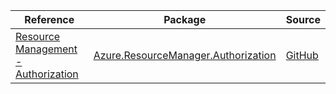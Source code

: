 | Reference | Package | Source |
|---|---|---|
|[Resource Management - Authorization](resourcemanager.authorization-readme.md)|[Azure.ResourceManager.Authorization](https://www.nuget.org/packages/Azure.ResourceManager.Authorization)|[GitHub](https://github.com/Azure/azure-sdk-for-net/blob/main/sdk/authorization/Azure.ResourceManager.Authorization)|
